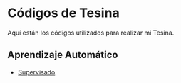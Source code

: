 # Códigos de Tesina

Aquí están los códigos utilizados para realizar mi Tesina.

## **Aprendizaje Automático**

- [Supervisado](https://github.com/Zarcklet/Codigos-de-Tesina/tree/main/Supervisado)
